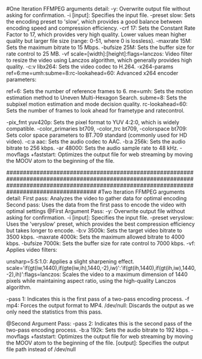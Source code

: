 #One Iteration FFMPEG arguments detail:
-y: Overwrite output file without asking for confirmation.
-i [input]: Specifies the input file.
-preset slow: Sets the encoding preset to 'slow', which provides a good balance between encoding speed and compression efficiency.
-crf 17: Sets the Constant Rate Factor to 17, which provides very high quality. Lower values mean higher quality but larger file size (range: 0-51, where 0 is lossless).
-maxrate 15M: Sets the maximum bitrate to 15 Mbps.
-bufsize 25M: Sets the buffer size for rate control to 25 MB.
-vf scale=[width]:[height]:flags=lanczos: Video filter to resize the video using Lanczos algorithm, which generally provides high quality.
-c:v libx264: Sets the video codec to H.264.
-x264-params ref=6:me=umh:subme=8:rc-lookahead=60: Advanced x264 encoder parameters:

ref=6: Sets the number of reference frames to 6.
me=umh: Sets the motion estimation method to Uneven Multi-Hexagon Search.
subme=8: Sets the subpixel motion estimation and mode decision quality.
rc-lookahead=60: Sets the number of frames to look ahead for frametype and ratecontrol.


-pix_fmt yuv420p: Sets the pixel format to YUV 4:2:0, which is widely compatible.
-color_primaries bt709, -color_trc bt709, -colorspace bt709: Sets color space parameters to BT.709 standard (commonly used for HD video).
-c:a aac: Sets the audio codec to AAC.
-b:a 256k: Sets the audio bitrate to 256 kbps.
-ar 48000: Sets the audio sample rate to 48 kHz.
-movflags +faststart: Optimizes the output file for web streaming by moving the MOOV atom to the beginning of the file.

###################################################################################################################################################################################################
#Two Iteration FFMPEG arguments detail:
First pass: Analyzes the video to gather data for optimal encoding
Second pass: Uses the data from the first pass to encode the video with optimal settings
@First Argument Pass:
-y: Overwrite output file without asking for confirmation.
-i [input]: Specifies the input file.
-preset veryslow: Uses the 'veryslow' preset, which provides the best compression efficiency but takes longer to encode.
-b:v 3500k: Sets the target video bitrate to 3500 kbps.
-maxrate 4000k: Sets the maximum allowed bitrate to 4000 kbps.
-bufsize 7000k: Sets the buffer size for rate control to 7000 kbps.
-vf: Applies video filters:

unsharp=5:5:1.0: Applies a slight sharpening effect.
scale='if(gt(iw,1440),if(gte(iw,ih),1440,-2),iw)':'if(gt(ih,1440),if(gt(ih,iw),1440,-2),ih)':flags=lanczos:
Scales the video to a maximum dimension of 1440 pixels while maintaining aspect ratio, using the high-quality Lanczos algorithm.


-pass 1: Indicates this is the first pass of a two-pass encoding process.
-f mp4: Forces the output format to MP4.
/dev/null: Discards the output as we only need the statistics from this pass.

@Second Argument Pass:
-pass 2: Indicates this is the second pass of the two-pass encoding process.
-b:a 192k: Sets the audio bitrate to 192 kbps.
-movflags +faststart: Optimizes the output file for web streaming by moving the MOOV atom to the beginning of the file.
[output]: Specifies the output file path instead of /dev/null
